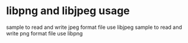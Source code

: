 libpng and libjpeg usage
==============

sample to read and write jpeg format file use libjpeg
sample to read and write png format file use libpng
